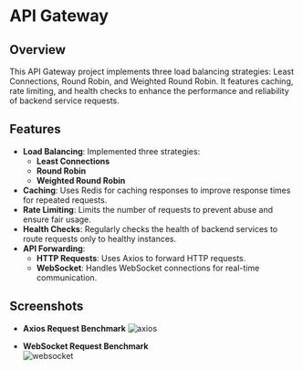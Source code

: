 # API Gateway

## Overview

This API Gateway project implements three load balancing strategies: Least Connections, Round Robin, and Weighted Round Robin. It features caching, rate limiting, and health checks to enhance the performance and reliability of backend service requests.

## Features

* **Load Balancing**: Implemented three strategies:
    * **Least Connections**
    * **Round Robin**
    * **Weighted Round Robin**
* **Caching**: Uses Redis for caching responses to improve response times for repeated requests.
* **Rate Limiting**: Limits the number of requests to prevent abuse and ensure fair usage.
* **Health Checks**: Regularly checks the health of backend services to route requests only to healthy instances.
* **API Forwarding**:
    * **HTTP Requests**: Uses Axios to forward HTTP requests.
    * **WebSocket**: Handles WebSocket connections for real-time communication.

## Screenshots

* **Axios Request Benchmark**
![axios](https://github.com/user-attachments/assets/14571183-b35a-48c6-8474-f19e2937ca53)


* **WebSocket Request Benchmark**  
![websocket](https://github.com/user-attachments/assets/863b6ff2-7668-4956-ab48-f3a7746afaf9)
